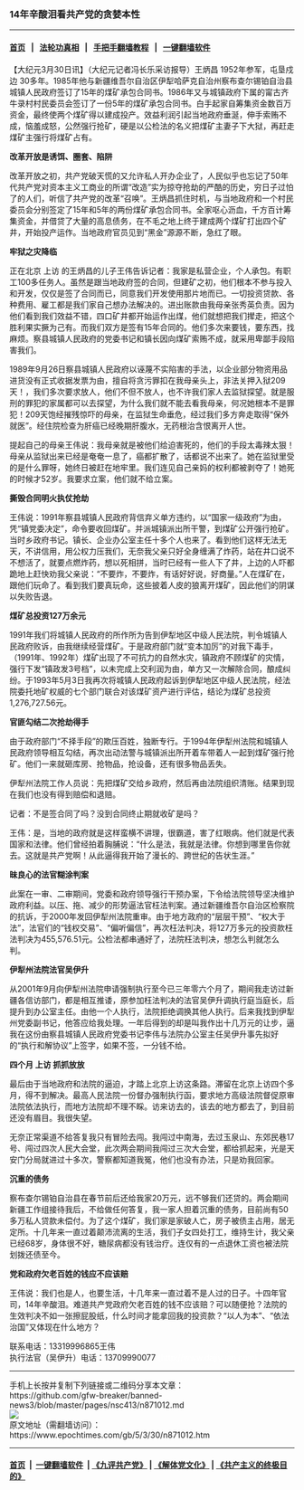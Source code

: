 ### 14年辛酸泪看共产党的贪婪本性
------------------------

#### [首页](https://github.com/gfw-breaker/banned-news3/blob/master/README.md) &nbsp;&nbsp;|&nbsp;&nbsp; [法轮功真相](https://github.com/begood0513/basic/blob/master/README.md)  &nbsp;&nbsp;|&nbsp;&nbsp; [手把手翻墙教程](https://github.com/gfw-breaker/guides/wiki)  &nbsp;&nbsp;|&nbsp;&nbsp; [一键翻墙软件](https://github.com/gfw-breaker/nogfw/blob/master/README.md)  



<div><p>
 【大纪元3月30日讯】（大纪元记者冯长乐采访报导）王炳昌 1952年参军，屯垦戍边 30多年。1985年他与新疆维吾尔自治区伊犁哈萨克自治州察布查尔锡铂自治县城镇人民政府签订了15年的煤矿承包合同书。1986年又与城镇政府下属的甯古齐牛录村村民委员会签订了一份5年的煤矿承包合同书。白手起家自筹集资金数百万资金，最终使两个煤矿得以建成投产。效益利润引起当地政府垂涎，伸手索贿不成，恼羞成怒，公然强行抢矿，硬是以公检法的名义把煤矿主妻子下大狱，再赶走煤矿主强行将煤矿占有。
</p>
<p>
 <b>
  改革开放是诱饵、圈套、陷阱
 </b>
</p>
<p>
 改革开放之初，共产党破天慌的又允许私人开办企业了，人民似乎也忘记了50年代共产党对资本主义工商业的所谓“改造”实为掠夺抢劫的严酷的历史，穷日子过怕了的人们，听信了共产党的改革“召唤”。王炳昌抓住时机，与当地政府和一个村民委员会分别签定了15年和5年的两份煤矿承包合同书。全家呕心沥血，千方百计筹集资金，并借贷了大量的高息债务，在不毛之地上终于建成两个煤矿打出四个矿井，开始投产运作。当地政府官员见到“黑金”源源不断，急红了眼。
</p>
<p>
 <b>
  牢狱之灾降临
 </b>
</p>
<p>
 正在北京
 <ok href="https://www.epochtimes.com/gb/tag/%E4%B8%8A%E8%AE%BF.html">
  上访
 </ok>
 的王炳昌的儿子王伟告诉记者：我家是私营企业，个人承包。有职工100多任务人。虽然是跟当地政府签的合同，但建矿之初，他们根本不参与投入和开发，仅仅是签了合同而已，同意我们开发使用那片地而已。一切投资贷款、各种费用、雇工都是我们家自己想办法解决的。进出账款由我母亲张秀英负责。因为他们看到我们效益不错，四口矿井都开始运作出煤，他们就想把我们撵走，把这个胜利果实撅为己有。而我们双方是签有15年合同的。他们多次来要钱，要东西，找麻烦。察县城镇人民政府的党委书记和镇长因向煤矿索贿不成，就采用卑鄙手段陷害我们。
</p>
<p>
 1989年9月26日察县城镇人民政府以诬蔑不实陷害的手法，以企业部分物资用品进货没有正式收据发票为由，擅自将贪污罪扣在我母亲头上，非法关押入狱209天！，我们多次要求放人，他们不但不放人，也不许我们家人去监狱探望。就是服刑的罪犯的家属都可以去探望，为什么我们就不能去看我母亲，何况她根本不是罪犯！209天饱经摧残惊吓的母亲，在监狱生命垂危，经过我们多方奔走取得“保外就医”。经住院检查为肝癌已经晚期肝腹水，无药根治含恨离开人世。
</p>
<p>
 提起自己的母亲王伟说：我母亲就是被他们给迫害死的，他们的手段太毒辣太狠！母亲从监狱出来已经是奄奄一息了，癌都扩散了，话都说不出来了。她在监狱里受的是什么罪呀，她终日被赶在地牢里。我们连见自己亲妈的权利都被剥夺了！她死的时候才52岁。我要求立案，他们就不给立案。
</p>
<p>
 <b>
  撕毁合同明火执仗抢劫
 </b>
</p>
<p>
 王伟说：1991年察县城镇人民政府背信弃义单方违约，以“国家一级政府”为由，凭“镇党委决定”，命令要收回煤矿。并派城镇派出所干警，到煤矿公开强行抢矿。当时乡政府书记。镇长、企业办公室主任十多个人也来了。看到他们这样无法无天，不讲信用，用公权力压我们，无奈我父亲只好全身缠满了炸药，站在井口说不不想活了，就要点燃炸药，想以死相拼，当时已经有一些人下了井，上边的人吓都跪地上赶快劝我父亲说：“不要炸，不要炸，有话好好说，好商量。”人在煤矿在，跟他们玩命了。看到我们要真玩命，这些披着人皮的狼离开煤矿，因此他们的阴谋以失败告退。
</p>
<p>
 <b>
  煤矿总投资127万余元
 </b>
</p>
<p>
 1991年我们将城镇人民政府的所作所为告到伊犁地区中级人民法院，判令城镇人民政府败诉，由我继续经营煤矿。于是政府部门就“变本加厉”的对我下毒手，（1991年、1992年）煤矿出现了不可抗力的自然水灾，镇政府不顾煤矿的灾情，强行下发“镇政发3号档”，以未完成上交利润为由，单方又一次解除合同，酿成纠纷。于1993年5月3日我再次将城镇人民政府起诉到伊犁地区中级人民法院，经法院委托地矿权威的七个部门联合对该煤矿资产进行评估，结论为煤矿总投资1,276,727.56元。
</p>
<p>
 <b>
  官匪勾结二次抢劫得手
 </b>
</p>
<p>
 由于政府部门“不择手段”的欺压百姓，独断专行。于1994年伊犁州法院和城镇人民政府领导相互勾结，再次出动法警与城镇派出所开着车带着人一起到煤矿强行抢矿。他们一来就砸库房、抢物品，抢设备，还有很多物品丢失。
</p>
<p>
 伊犁州法院工作人员说：先把煤矿交给乡政府，然后再由法院组织清账。结果到现在我们也没有得到赔偿和退赔。
</p>
<p>
 记者：不是签合同了吗？没到合同终止期就收矿是吗？
</p>
<p>
 王伟：是，当地的政府就是这样蛮横不讲理，很霸道，害了红眼病。他们就是代表国家和法律。他们曾经拍着胸脯说：“什么是法，我就是法律。你想到哪里告你就去。这就是共产党啊！从此逼得我开始了漫长的、跨世纪的告状生涯。”
</p>
<p>
 <b>
  昧良心的法官糊涂判案
 </b>
</p>
<p>
 此案在一审、二审期间，党委和政府领导强行干预办案，下令给法院领导坚决维护政府利益。以压、拖、减少的形势逼法官枉法判案。通过新疆维吾尔自治区检察院的抗诉，于2000年发回伊犁州法院重审。由于地方政府的“层层干预”、“权大于法”，法官们的“钱权交易”、“偏听偏信”，再次枉法判决，将127万多元的投资款枉法判决为455,576.51元。公检法都串通好了，法院枉法判决，想怎么判就怎么判。
</p>
<p>
 <b>
  伊犁州法院法官吴伊升
 </b>
</p>
<p>
 从2001年9月向伊犁州法院申请强制执行至今已三年零六个月了，期间我走访过新疆各信访部门，都是相互推诿，原参加枉法判决的法官吴伊升调执行庭当庭长，后提升到办公室主任。由他一个人执行，法院拒绝调换其他人执行。后来我找到伊犁州党委副书记，他答应给我处理。一年后得到的却是叫我作出十几万元的让步，逼我在这份由察县城镇人民政府党委书记李伟与法院办公室主任吴伊升事先拟好的“执行和解协议”上签字，如果不签，一分钱不给。
</p>
<p>
 <b>
  四个月
  <ok href="https://www.epochtimes.com/gb/tag/%E4%B8%8A%E8%AE%BF.html">
   上访
  </ok>
  抓抓放放
 </b>
</p>
<p>
 最后由于当地政府和法院的逼迫，才踏上北京上访这条路。滞留在北京上访四个多月，得不到解决。最高人民法院一份督办强制执行函，要求地方高级法院督促原审法院依法执行，而地方法院却不理不睬。访来访去的，该去的地方都去了，到目前还没有眉目。我很失望。
</p>
<p>
 无奈正常渠道不给答复我只有冒险去闯。我闯过中南海，去过玉泉山、东郊民巷17号、闯过四次人民大会堂，此次两会期间我闯过三次大会堂，都给抓起来，光是天安门分局就进过十多次，警察都知道我冤，他们也没有办法，只是劝我回家。
</p>
<p>
 <b>
  沉重的债务
 </b>
</p>
<p>
 察布查尔锡铂自治县在春节前后还给我家20万元，远不够我们还贷的。两会期间新疆工作组接待我后，不给做任何答复，我一家人担着沉重的债务，目前尚有50多万私人贷款未偿付。为了这个煤矿，我们家是家破人亡，房子被债主占用，居无定所。十几年来一直过着颠沛流离的生活，我们子女四处打工，维持生计，我父亲已经68岁，身体很不好，糖尿病都没有钱治疗。连仅有的一点退休工资也被法院划拨还债至今。
</p>
<p>
 <b>
  党和政府欠老百姓的钱应不应该赔
 </b>
</p>
<p>
 王伟说：我们也是人，也要生活，十几年来一直过着不是人过的日子。十四年官司，14年辛酸泪。难道共产党政府欠老百姓的钱不应该赔？可以随便抢？法院的生效判决不如一张擦屁股纸，什么时间才能拿回我的投资款？“以人为本”、“依法治国”又体现在什么地方？
</p>
<p>
 联系电话：13319996865王伟
 <br/>
 执行法官（吴伊升）电话：13709990077
 <font color="#ffffff">
  (http://www.dajiyuan.com)
 </font>
</p>
</div>
<hr/>
手机上长按并复制下列链接或二维码分享本文章：<br/>
https://github.com/gfw-breaker/banned-news3/blob/master/pages/nsc413/n871012.md <br/>
<a href='https://github.com/gfw-breaker/banned-news3/blob/master/pages/nsc413/n871012.md'><img src='https://github.com/gfw-breaker/banned-news3/blob/master/pages/nsc413/n871012.md.png'/></a> <br/>
原文地址（需翻墙访问）：https://www.epochtimes.com/gb/5/3/30/n871012.htm


------------------------
#### [首页](https://github.com/gfw-breaker/banned-news3/blob/master/README.md) &nbsp;|&nbsp; [一键翻墙软件](https://github.com/gfw-breaker/nogfw/blob/master/README.md) &nbsp;| [《九评共产党》](https://github.com/gfw-breaker/9ping.md/blob/master/README.md#九评之一评共产党是什么) | [《解体党文化》](https://github.com/gfw-breaker/jtdwh.md/blob/master/README.md) | [《共产主义的终极目的》](https://github.com/gfw-breaker/gczydzjmd.md/blob/master/README.md)


<img src='http://gfw-breaker.win/banned-news3/pages/nsc413/n871012.md' width='0px' height='0px'/>